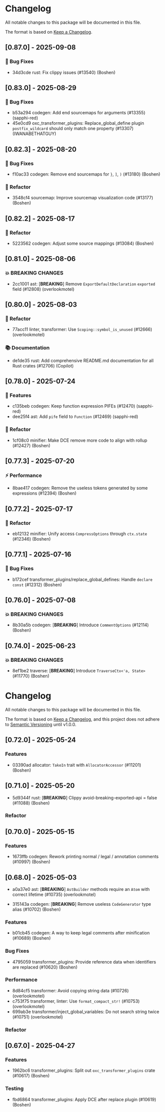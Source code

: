# Changelog

All notable changes to this package will be documented in this file.

The format is based on [Keep a Changelog](https://keepachangelog.com/en/1.0.0).





## [0.87.0] - 2025-09-08

### 🐛 Bug Fixes

- 34d3cde rust: Fix clippy issues (#13540) (Boshen)





## [0.83.0] - 2025-08-29

### 🐛 Bug Fixes

- b53a294 codegen: Add end sourcemaps for arguments (#13355) (sapphi-red)
- 45e0cd9 oxc_transformer_plugins: Replace_global_define plugin `postfix_wildcard` should only match one property (#13307) (IWANABETHATGUY)


## [0.82.3] - 2025-08-20

### 🐛 Bug Fixes

- f10ac33 codegen: Remove end sourcemaps for `}`, `]`, `)` (#13180) (Boshen)

### 🚜 Refactor

- 3548cf4 sourcemap: Improve sourcemap visualization code (#13177) (Boshen)


## [0.82.2] - 2025-08-17

### 🚜 Refactor

- 5223562 codegen: Adjust some source mappings (#13084) (Boshen)




## [0.81.0] - 2025-08-06

### 💥 BREAKING CHANGES

- 2cc1001 ast: [**BREAKING**] Remove `ExportDefaultDeclaration` `exported` field (#12808) (overlookmotel)


## [0.80.0] - 2025-08-03

### 🚜 Refactor

- 77acc11 linter, transformer: Use `Scoping::symbol_is_unused` (#12666) (overlookmotel)

### 📚 Documentation

- de1de35 rust: Add comprehensive README.md documentation for all Rust crates (#12706) (Copilot)




## [0.78.0] - 2025-07-24

### 🚀 Features

- c135beb codegen: Keep function expression PIFEs (#12470) (sapphi-red)
- dee25f4 ast: Add `pife` field to `Function` (#12469) (sapphi-red)

### 🚜 Refactor

- 1cf08c0 minifier: Make DCE remove more code to align with rollup (#12427) (Boshen)


## [0.77.3] - 2025-07-20

### ⚡ Performance

- 8bae417 codegen: Remove the useless tokens generated by some expressions (#12394) (Boshen)


## [0.77.2] - 2025-07-17

### 🚜 Refactor

- eb12132 minifier: Unify access `CompressOptions` through `ctx.state` (#12346) (Boshen)


## [0.77.1] - 2025-07-16

### 🐛 Bug Fixes

- b172cef transformer_plugins/replace_global_defines: Handle `declare const` (#12312) (Boshen)



## [0.76.0] - 2025-07-08

### 💥 BREAKING CHANGES

- 8b30a5b codegen: [**BREAKING**] Introduce `CommentOptions` (#12114) (Boshen)




## [0.74.0] - 2025-06-23

### 💥 BREAKING CHANGES

- 8ef1be2 traverse: [**BREAKING**] Introduce `TraverseCtx<'a, State>` (#11770) (Boshen)





# Changelog

All notable changes to this package will be documented in this file.

The format is based on [Keep a Changelog](https://keepachangelog.com/en/1.0.0/), and this project does not adhere to [Semantic Versioning](https://semver.org/spec/v2.0.0.html) until v1.0.0.

## [0.72.0] - 2025-05-24

### Features

- 03390ad allocator: `TakeIn` trait with `AllocatorAccessor` (#11201) (Boshen)

## [0.71.0] - 2025-05-20

- 5d9344f rust: [**BREAKING**] Clippy avoid-breaking-exported-api = false (#11088) (Boshen)

### Refactor


## [0.70.0] - 2025-05-15

### Features

- 1673ffb codegen: Rework printing normal / legal / annotation comments (#10997) (Boshen)

## [0.68.0] - 2025-05-03

- a0a37e0 ast: [**BREAKING**] `AstBuilder` methods require an `Atom` with correct lifetime (#10735) (overlookmotel)

- 315143a codegen: [**BREAKING**] Remove useless `CodeGenerator` type alias (#10702) (Boshen)

### Features

- b01cb45 codegen: A way to keep legal comments after minification (#10689) (Boshen)

### Bug Fixes

- 4795059 transformer_plugins: Provide reference data when identifiers are replaced (#10620) (Boshen)

### Performance

- 8d84cf5 transformer: Avoid copying string data (#10726) (overlookmotel)
- c753f75 transformer, linter: Use `format_compact_str!` (#10753) (overlookmotel)
- 699ab3e transformer/inject_global_variables: Do not search string twice (#10751) (overlookmotel)

### Refactor


## [0.67.0] - 2025-04-27

### Features

- 1962bc6 transformer_plugins: Split out `oxc_transformer_plugins` crate (#10617) (Boshen)

### Testing

- fbd6864 transformer_plugins: Apply DCE after replace plugin (#10619) (Boshen)


